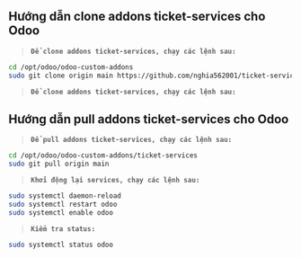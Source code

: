 Hướng dẫn clone addons ticket-services cho Odoo
----

> **`Để clone addons ticket-services, chạy các lệnh sau:`**

```bash
cd /opt/odoo/odoo-custom-addons
sudo git clone origin main https://github.com/nghia562001/ticket-services.git
```

> **`Để clone addons ticket-services, chạy các lệnh sau:`**

Hướng dẫn pull addons ticket-services cho Odoo
----

> **`Để pull addons ticket-services, chạy các lệnh sau:`**

```bash
cd /opt/odoo/odoo-custom-addons/ticket-services
sudo git pull origin main
```

> **`Khởi động lại services, chạy các lệnh sau:`**

```bash
sudo systemctl daemon-reload
sudo systemctl restart odoo
sudo systemctl enable odoo
```

> **`Kiểm tra status:`**

```bash
sudo systemctl status odoo
```
